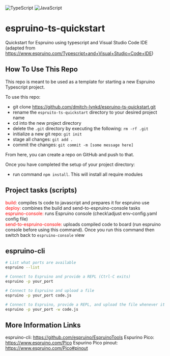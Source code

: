 ![TypeScript](https://badges.frapsoft.com/typescript/code/typescript.png?v=101) ![JavaScript](https://badges.frapsoft.com/javascript/code/javascript.png?v=101)
# espruino-ts-quickstart

Quickstart for Espruino using typescript and Visual Studio Code IDE<br />
(adapted from https://www.espruino.com/Typescript+and+Visual+Studio+Code+IDE)

## How To Use This Repo

This repo is meant to be used as a template for starting a new Espruino Typescript project.

To use this repo:

- git clone https://github.com/dmitch-lynkd/espruino-ts-quickstart.git
- rename the `espruito-ts-quickstart` directory to your desired project name
- cd into the new project directory
- delete the `.git` directory by executing the following: `rm -rf .git`
- initialize a new git repo: `git init`
- stage all changes: `git add .`
- commit the changes: `git commit -m [some message here]`

From here, you can create a repo on GitHub and push to that.

Once you have completed the setup of your project directory:

- run command `npm install`. This will install all require modules

## Project tasks (scripts)
<span style="color:red">build:</span> compiles ts code to javascript and prepares it for espruino use<br />
<span style="color:red">deploy:</span> combines the build and send-to-espruino-console tasks<br />
<span style="color:red">espruino-console:</span> runs Espruino console (check\adjust env-config.yaml config file)<br />
<span style="color:red">send-to-espruino-console:</span> uploads compiled code to board (run espruino console before using this command). Once you run this command then switch back to `espruino-console` view

## espruino-cli
```bash
# List what ports are available
espruino --list

# Connect to Espruino and provide a REPL (Ctrl-C exits)
espruino -p your_port

# Connect to Espruino and upload a file
espruino -p your_port code.js

# Connect to Espruino, provide a REPL, and upload the file whenever it changes
espruino -p your_port -w code.js
```

## More Information Links
espruino-cli: https://github.com/espruino/EspruinoTools
Espurino Pico: https://www.espruino.com/Pico
Espurino Pico pinout: https://www.espruino.com/Pico#pinout
